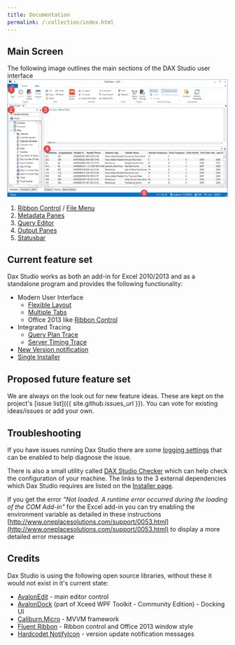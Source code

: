 ```yaml
---
title: Documentation
permalink: /:collection/index.html
---
```

## Main Screen
The following image outlines the main sections of the DAX Studio user interface
![](index/Documentation_MainScreen.png)

1. [Ribbon Control](features/ribbon-control) / [File Menu](features/file-menu)
1. [Metadata Panes](features/metadata-panes)
1. [Query Editor](features/query-editor)
1. [Output Panes](features/output-panes)
1. [Statusbar](features/statusbar)

## Current feature set
Dax Studio works as both an add-in for Excel 2010/2013 and as a standalone program and provides the following functionality:

- Modern User Interface
  - [Flexible Layout](features/flexible-layout)
  - [Multiple Tabs](features/multiple-tabs)
  - Office 2013 like [Ribbon Control](features/ribbon-control)
- Integrated Tracing
  - [Query Plan Trace](features/query-plan-trace)
  - [Server Timing Trace](features/server-timing-trace)
- [New Version notification](features/new-version-notification)
- [Single Installer](installation/single-installer)

## Proposed future feature set
We are always on the look out for new feature ideas. These are kept on the project's [issue list]({{ site.github.issues_url }}). You can vote for existing ideas/issues or add your own.

## Troubleshooting
If you have issues running Dax Studio there are some [logging settings](troubleshooting/logging-settings) that can be enabled to help diagnose the issue.

There is also a small utility called [DAX Studio Checker](troubleshooting/daxstudio-checker) which can help check the configuration of your machine. The links to the 3 external dependencies which Dax Studio requires are listed on the [Installer page](installation/single-installer). 

If you get the error _"Not loaded. A runtime error occurred during the loading of the COM Add-in"_ for the Excel add-in you can try enabling the environment variable as detailed in these instructions [http://www.oneplacesolutions.com/support/0053.html](http://www.oneplacesolutions.com/support/0053.html) to display a more detailed error message

## Credits
Dax Studio is using the following open source libraries, without these it would not exist in it's current state:
- [AvalonEdit](http://avalonedit.net/) - main editor control
- [AvalonDock](http://wpftoolkit.codeplex.com) (part of Xceed WPF Toolkit - Community Edition) - Docking UI
- [Caliburn.Micro](http://caliburnmicro.codeplex.com) - MVVM framework
- [Fluent Ribbon](http://fluent.codeplex.com) - Ribbon control and Office 2013 window style
- [Hardcodet NotifyIcon](http://www.hardcodet.net/wpf-notifyicon) - version update notification messages

